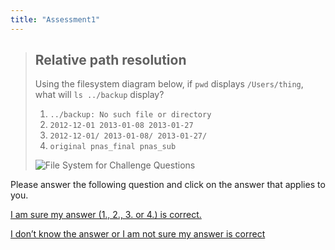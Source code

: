 ```yaml
---
title: "Assessment1"
---
```




> ## Relative path resolution
> 
> Using the filesystem diagram below, if `pwd` displays `/Users/thing`,
> what will `ls ../backup` display?
> 
> 1.  `../backup: No such file or directory`
> 2.  `2012-12-01 2013-01-08 2013-01-27`
> 3.  `2012-12-01/ 2013-01-08/ 2013-01-27/`
> 4.  `original pnas_final pnas_sub`
> 
> ![File System for Challenge Questions](../fig/filesystem-challenge.svg)



Please answer the following question and click on the answer that applies to you.

[I am sure my answer (1., 2., 3. or 4.) is correct.](http://www.datacarpentry.org/shell-genomics/decision2/)

[I don’t know the answer or I am not sure my answer is correct](http://www.datacarpentry.org/shell-genomics/decision4/)
